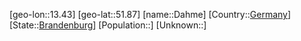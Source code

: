 ﻿---
location: [51.87,13.43]
type: City
tags:
- geo/City


SpocWebEntityId: 29703
isDeleted: false
confidential: public

---
[geo-lon::13.43]
[geo-lat::51.87]
[name::Dahme]
[Country::[Germany](geo/Continent/Europe/Germany.md)]
[State::[Brandenburg](geo/Continent/Europe/Germany/Brandenburg.md)]
[Population::]
[Unknown::]

